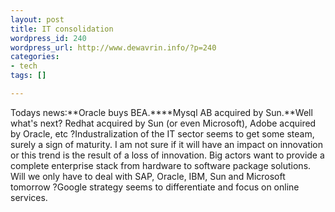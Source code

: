 ```yaml
--- 
layout: post
title: IT consolidation
wordpress_id: 240
wordpress_url: http://www.dewavrin.info/?p=240
categories: 
- tech
tags: []

---
```

Todays news:**Oracle buys BEA.****Mysql AB acquired by Sun.**Well what's next? Redhat acquired by Sun (or even Microsoft), Adobe acquired by Oracle, etc ?Industralization of the IT sector seems to get some steam, surely a sign of maturity. I am not sure if it will have an impact on innovation or this trend is the result of a loss of innovation. Big actors want to provide a complete enterprise stack from hardware to software package solutions. Will we only have to deal with SAP, Oracle, IBM, Sun and Microsoft tomorrow ?Google strategy seems to differentiate and focus on online services.
